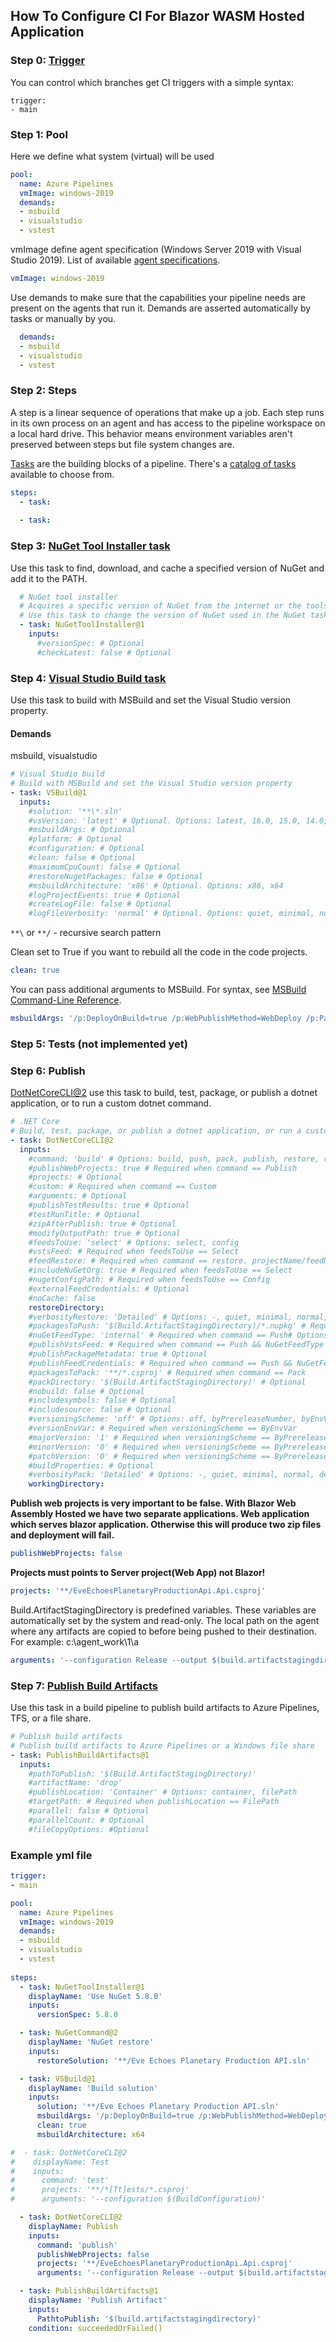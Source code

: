 ## How To Configure CI For Blazor WASM Hosted Application

### Step 0: [Trigger](https://docs.microsoft.com/en-us/azure/devops/pipelines/repos/github?view=azure-devops&tabs=yaml#ci-triggers)

You can control which branches get CI triggers with a simple syntax:

```
trigger:
- main
```

### Step 1: Pool

Here we define what system (virtual) will be used

```yml
pool:
  name: Azure Pipelines
  vmImage: windows-2019
  demands:  
  - msbuild
  - visualstudio
  - vstest
```

vmImage define agent specification (Windows Server 2019 with Visual Studio 2019). List of available [agent specifications](https://docs.microsoft.com/en-us/azure/devops/pipelines/agents/hosted?view=azure-devops&tabs=yaml#software).

```yml
vmImage: windows-2019
```

Use demands to make sure that the capabilities your pipeline needs are present on the agents that run it. Demands are asserted automatically by tasks or manually by you.

```yml
  demands:  
  - msbuild
  - visualstudio
  - vstest
```

### Step 2: Steps

A step is a linear sequence of operations that make up a job. Each step runs in its own process on an agent and has access to the pipeline workspace on a local hard drive. This behavior means environment variables aren't preserved between steps but file system changes are.

[Tasks](https://docs.microsoft.com/en-us/azure/devops/pipelines/process/tasks?view=azure-devops) are the building blocks of a pipeline. There's a [catalog of tasks](https://docs.microsoft.com/en-us/azure/devops/pipelines/tasks/?view=azure-devops) available to choose from.

```yml
steps:
  - task:
  
  - task:
```

### Step 3: [NuGet Tool Installer task](https://docs.microsoft.com/en-us/azure/devops/pipelines/tasks/tool/nuget?view=azure-devops)

Use this task to find, download, and cache a specified version of NuGet and add it to the PATH.

```yml
  # NuGet tool installer
  # Acquires a specific version of NuGet from the internet or the tools cache and adds it to the PATH. 
  # Use this task to change the version of NuGet used in the NuGet tasks.
  - task: NuGetToolInstaller@1
    inputs:
      #versionSpec: # Optional
      #checkLatest: false # Optional
```

### Step 4: [Visual Studio Build task](https://docs.microsoft.com/en-us/azure/devops/pipelines/tasks/build/visual-studio-build?view=azure-devops)

Use this task to build with MSBuild and set the Visual Studio version property.

#### Demands
msbuild, visualstudio

```yml
# Visual Studio build
# Build with MSBuild and set the Visual Studio version property
- task: VSBuild@1
  inputs:
    #solution: '**\*.sln' 
    #vsVersion: 'latest' # Optional. Options: latest, 16.0, 15.0, 14.0, 12.0, 11.0
    #msbuildArgs: # Optional
    #platform: # Optional
    #configuration: # Optional
    #clean: false # Optional
    #maximumCpuCount: false # Optional
    #restoreNugetPackages: false # Optional
    #msbuildArchitecture: 'x86' # Optional. Options: x86, x64
    #logProjectEvents: true # Optional
    #createLogFile: false # Optional
    #logFileVerbosity: 'normal' # Optional. Options: quiet, minimal, normal, detailed, diagnostic
```

`**\` or `**/` - recursive search pattern

Clean set to True if you want to rebuild all the code in the code projects.

```yml
clean: true
```

You can pass additional arguments to MSBuild. For syntax, see [MSBuild Command-Line Reference](https://docs.microsoft.com/en-us/visualstudio/msbuild/msbuild-command-line-reference).

```yml
msbuildArgs: '/p:DeployOnBuild=true /p:WebPublishMethod=WebDeploy /p:PackageAsSingleFile=false /p:SkipInvalidConfigurations=true /p:Configuration=Release /p:Platform="Any CPU"'
```

### Step 5: Tests (not implemented yet)

### Step 6: Publish

[DotNetCoreCLI@2](https://docs.microsoft.com/en-us/azure/devops/pipelines/tasks/build/dotnet-core-cli?view=azure-devops) use this task to build, test, package, or publish a dotnet application, or to run a custom dotnet command.

```yml
# .NET Core
# Build, test, package, or publish a dotnet application, or run a custom dotnet command
- task: DotNetCoreCLI@2
  inputs:
    #command: 'build' # Options: build, push, pack, publish, restore, run, test, custom
    #publishWebProjects: true # Required when command == Publish
    #projects: # Optional
    #custom: # Required when command == Custom
    #arguments: # Optional
    #publishTestResults: true # Optional
    #testRunTitle: # Optional
    #zipAfterPublish: true # Optional
    #modifyOutputPath: true # Optional
    #feedsToUse: 'select' # Options: select, config
    #vstsFeed: # Required when feedsToUse == Select
    #feedRestore: # Required when command == restore. projectName/feedName for project-scoped feed. FeedName only for organization-scoped feed.
    #includeNuGetOrg: true # Required when feedsToUse == Select
    #nugetConfigPath: # Required when feedsToUse == Config
    #externalFeedCredentials: # Optional
    #noCache: false
    restoreDirectory:
    #verbosityRestore: 'Detailed' # Options: -, quiet, minimal, normal, detailed, diagnostic
    #packagesToPush: '$(Build.ArtifactStagingDirectory)/*.nupkg' # Required when command == Push
    #nuGetFeedType: 'internal' # Required when command == Push# Options: internal, external
    #publishVstsFeed: # Required when command == Push && NuGetFeedType == Internal
    #publishPackageMetadata: true # Optional
    #publishFeedCredentials: # Required when command == Push && NuGetFeedType == External
    #packagesToPack: '**/*.csproj' # Required when command == Pack
    #packDirectory: '$(Build.ArtifactStagingDirectory)' # Optional
    #nobuild: false # Optional
    #includesymbols: false # Optional
    #includesource: false # Optional
    #versioningScheme: 'off' # Options: off, byPrereleaseNumber, byEnvVar, byBuildNumber
    #versionEnvVar: # Required when versioningScheme == ByEnvVar
    #majorVersion: '1' # Required when versioningScheme == ByPrereleaseNumber
    #minorVersion: '0' # Required when versioningScheme == ByPrereleaseNumber
    #patchVersion: '0' # Required when versioningScheme == ByPrereleaseNumber
    #buildProperties: # Optional
    #verbosityPack: 'Detailed' # Options: -, quiet, minimal, normal, detailed, diagnostic
    workingDirectory:
```

**Publish web projects is very important to be false. With Blazor Web Assembly Hosted we have two separate applications. Web application which serves blazor application. Otherwise this will produce two zip files and deployment will fail.**

```yml
publishWebProjects: false
```

**Projects must points to Server project(Web App) not Blazor!**

```yml
projects: '**/EveEchoesPlanetaryProductionApi.Api.csproj'
```


Build.ArtifactStagingDirectory is predefined variables. These variables are automatically set by the system and read-only. The local path on the agent where any artifacts are copied to before being pushed to their destination. For example: c:\agent_work\1\a

```yml
arguments: '--configuration Release --output $(build.artifactstagingdirectory)'
```

### Step 7: [Publish Build Artifacts](https://docs.microsoft.com/en-us/azure/devops/pipelines/tasks/utility/publish-build-artifacts?view=azure-devops)

Use this task in a build pipeline to publish build artifacts to Azure Pipelines, TFS, or a file share.

```yml
# Publish build artifacts
# Publish build artifacts to Azure Pipelines or a Windows file share
- task: PublishBuildArtifacts@1
  inputs:
    #pathToPublish: '$(Build.ArtifactStagingDirectory)' 
    #artifactName: 'drop' 
    #publishLocation: 'Container' # Options: container, filePath
    #targetPath: # Required when publishLocation == FilePath
    #parallel: false # Optional
    #parallelCount: # Optional
    #fileCopyOptions: #Optional
```

### Example yml file

```yml
trigger:
- main

pool:
  name: Azure Pipelines
  vmImage: windows-2019
  demands:  
  - msbuild
  - visualstudio
  - vstest
  
steps:
  - task: NuGetToolInstaller@1
    displayName: 'Use NuGet 5.8.0'
    inputs:
      versionSpec: 5.8.0

  - task: NuGetCommand@2
    displayName: 'NuGet restore'
    inputs:
      restoreSolution: '**/Eve Echoes Planetary Production API.sln'

  - task: VSBuild@1
    displayName: 'Build solution'
    inputs:
      solution: '**/Eve Echoes Planetary Production API.sln'
      msbuildArgs: '/p:DeployOnBuild=true /p:WebPublishMethod=WebDeploy /p:PackageAsSingleFile=false /p:SkipInvalidConfigurations=true /p:Configuration=Release /p:Platform="Any CPU"'
      clean: true
      msbuildArchitecture: x64

#  - task: DotNetCoreCLI@2
#    displayName: Test
#    inputs:
#      command: 'test'
#      projects: '**/*[Tt]ests/*.csproj'
#      arguments: '--configuration $(BuildConfiguration)'

  - task: DotNetCoreCLI@2
    displayName: Publish
    inputs:
      command: 'publish'
      publishWebProjects: false
      projects: '**/EveEchoesPlanetaryProductionApi.Api.csproj'
      arguments: '--configuration Release --output $(build.artifactstagingdirectory)'      

  - task: PublishBuildArtifacts@1
    displayName: 'Publish Artifact'
    inputs:
      PathtoPublish: '$(build.artifactstagingdirectory)'
    condition: succeededOrFailed()
```
